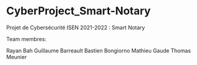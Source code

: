 # CyberProject_Smart-Notary
Projet de Cybersécurité ISEN 2021-2022 : Smart Notary

Team membres:

Rayan Bah
Guillaume Barreault
Bastien Bongiorno
Mathieu Gaude
Thomas Meunier

